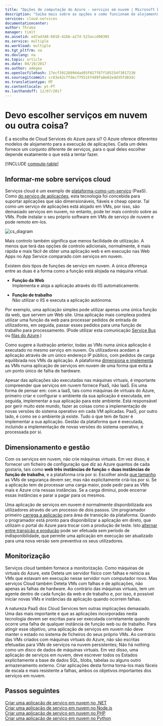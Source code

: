 ```yaml
---
title: "Opções de computação do Azure - serviços em nuvem | Microsoft Docs"
description: "Saiba mais sobre as opções e como funcionam de alojamento de computação do Azure: serviço de aplicações, serviços em nuvem e máquinas virtuais"
services: cloud-services
documentationcenter: 
author: Thraka
manager: timlt
ms.assetid: ed7ad348-6018-41bb-a27d-523accd90305
ms.service: multiple
ms.workload: multiple
ms.tgt_pltfrm: na
ms.devlang: na
ms.topic: article
ms.date: 04/19/2017
ms.author: adegeo
ms.openlocfilehash: 17ecf39128994dad93f017f87f105254f3017230
ms.sourcegitcommit: cc03e42cffdec775515f489fa8e02edd35fd83dc
ms.translationtype: MT
ms.contentlocale: pt-PT
ms.lasthandoff: 12/07/2017
---
```

# <a name="should-i-choose-cloud-services-or-something-else"></a>Devo escolher serviços em nuvem ou outra coisa?
É a escolha de Cloud Services do Azure para si? O Azure oferece diferentes modelos de alojamento para a execução de aplicações. Cada um deles fornece um conjunto diferente de serviços, para o qual deles escolher depende exatamente o que está a tentar fazer.

[!INCLUDE [compute-table](../../includes/compute-options-table.md)]

<a name="tellmecs"></a>

## <a name="tell-me-about-cloud-services"></a>Informar-me sobre serviços cloud
Serviços cloud é um exemplo de [plataforma-como-um-serviço](https://azure.microsoft.com/overview/what-is-paas/) (PaaS). Como [do serviço de aplicações](../app-service/app-service-web-overview.md), esta tecnologia foi concebida para suportar aplicações que são dimensionáveis, fiáveis e cheap operar. Tal como um serviço de aplicações está alojado em VMs, por isso, são demasiado serviços em nuvem, no entanto, pode ter mais controlo sobre as VMs. Pode instalar o seu próprio software em VMs de serviço de nuvem e pode remoto em-los.

![cs_diagram](./media/cloud-services-choose-me/diagram.png)

Mais controlo também significa que menos facilidade de utilização. A menos que terá das opções de controlo adicionais, normalmente, é mais rápida e mais fácil de obter uma aplicação web e em execução nas Web Apps no App Service comparado com serviços em nuvem.

Existem dois tipos de funções de serviço em nuvem. A única diferença entre as duas é a forma como a função está alojada na máquina virtual.

* **Função da Web**  
Implementa e aloja a aplicação através do IIS automaticamente.

* **Função de trabalho**  
Não utilizar o IIS e executa a aplicação autónoma.

Por exemplo, uma aplicação simples pode utilizar apenas uma única função da web, que servem um Web site. Uma aplicação mais complexa poderá utilizar uma função da web para processar pedidos de entrada de utilizadores, em seguida, passar esses pedidos para uma função de trabalho para processamento. (Pode utilizar esta comunicação [Service Bus](../service-bus-messaging/service-bus-fundamentals-hybrid-solutions.md) ou [filas do Azure](../storage/common/storage-introduction.md).)

Como sugere a ilustração anterior, todas as VMs numa única aplicação é executado no mesmo serviço em nuvem. Os utilizadores acedam a aplicação através de um único endereço IP público, com pedidos de carga equilibrada nos VMs da aplicação. A plataforma [dimensiona e implementa](cloud-services-how-to-scale-portal.md) as VMs numa aplicação de serviços em nuvem de uma forma que evita a um ponto único de falha de hardware.

Apesar das aplicações são executadas nas máquinas virtuais, é importante compreender que serviços em nuvem fornece PaaS, não IaaS. Eis uma forma de pensar em: com a IaaS, tais como máquinas de virtuais do Azure, primeiro criar e configurar o ambiente da sua aplicação é executada, em seguida, implementar a sua aplicação para este ambiente. Está responsável por gerir muito este mundo, fazer as coisas como a implementação de novas versões do sistema operativo em cada VM aplicadas. PaaS, por outro lado, é como se o ambiente já existe. Tudo o que tem de fazer é implementar a sua aplicação. Gestão da plataforma que é executada, incluindo a implementação de novas versões do sistema operativo, é processada por si.

## <a name="scaling-and-management"></a>Dimensionamento e gestão
Com os serviços em nuvem, não crie máquinas virtuais. Em vez disso, é fornecer um ficheiro de configuração que diz ao Azure quantos de cada gostaria, tais como **web três instâncias de função** e **duas instâncias de função de trabalho**, e a plataforma cria por si.  Escolher ainda [que tamanho](cloud-services-sizes-specs.md) as VMs de segurança devem ser, mas não explicitamente criá-los por si. Se a aplicação tem de processar uma carga maior, pode pedir para as VMs mais e Azure cria nessas instâncias. Se a carga diminui, pode encerrar essas instâncias e parar a pagar para os mesmos.

Uma aplicação de serviços em nuvem é normalmente disponibilizada aos utilizadores através de um processo de dois passos. Um programador primeiro [carrega a aplicação](cloud-services-how-to-create-deploy-portal.md) para área de transição da plataforma. Quando o programador está pronto para disponibilizar a aplicação em direto, que utilizam o portal do Azure para trocar com a produção de teste. Isto [alternar entre transição e produção](cloud-services-how-to-manage-portal.md#how-to-swap-deployments-to-promote-a-staged-deployment-to-production) pode ser efetuada sem período de indisponibilidade, que permite uma aplicação em execução ser atualizado para uma nova versão sem preventiva os seus utilizadores.

## <a name="monitoring"></a>Monitorização
Serviços cloud também fornece a monitorização. Como máquinas de virtuais do Azure, este Deteta um servidor físico com falhas e reinicia as VMs que estavam em execução nesse servidor num computador novo. Mas serviços Cloud também Deteta VMs com falhas e de aplicações, não apenas as falhas de hardware. Ao contrário das máquinas virtuais, tem um agente dentro de cada função da web e de trabalho e, por isso, é possível iniciar novas VMs e instâncias da aplicação quando ocorrem falhas.

A natureza PaaS dos Cloud Services tem outras implicações demasiado. Uma das mais importante é que as aplicações incorporadas nesta tecnologia devem ser escritas para ser executada corretamente quando ocorre uma falha de qualquer instância de função web ou de trabalho. Para atingir esse objetivo, uma aplicação de serviços em nuvem não deve manter o estado no sistema de ficheiros do seus próprio VMs. Ao contrário das VMs criados com máquinas virtuais do Azure, não são escritas efetuadas para VMs de serviços na nuvem persistentes; Não há nothing como um disco de dados de máquinas virtuais. Em vez disso, uma aplicação de serviços em nuvem, deve escrever todos os Estados explicitamente a base de dados SQL, blobs, tabelas ou alguns outro armazenamento externo. Criar aplicações desta forma torna-los mais fáceis de escala e mais resistente a falhas, ambos os objetivos importantes dos serviços em nuvem.

## <a name="next-steps"></a>Passos seguintes
[Criar uma aplicação de serviço em nuvem no .NET](cloud-services-dotnet-get-started.md)  
[Criar uma aplicação de serviço em nuvem no Node.js](cloud-services-nodejs-develop-deploy-app.md)  
[Criar uma aplicação de serviço em nuvem no PHP](../cloud-services-php-create-web-role.md)  
[Criar uma aplicação de serviço em nuvem no Python](cloud-services-python-ptvs.md)

